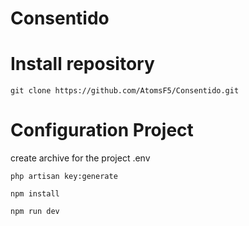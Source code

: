 # <h1>Consentido</h1>

# Install repository

```
git clone https://github.com/AtomsF5/Consentido.git
```

# Configuration Project

create archive for the project .env

```
php artisan key:generate
```

```
npm install
```

```
npm run dev
```
